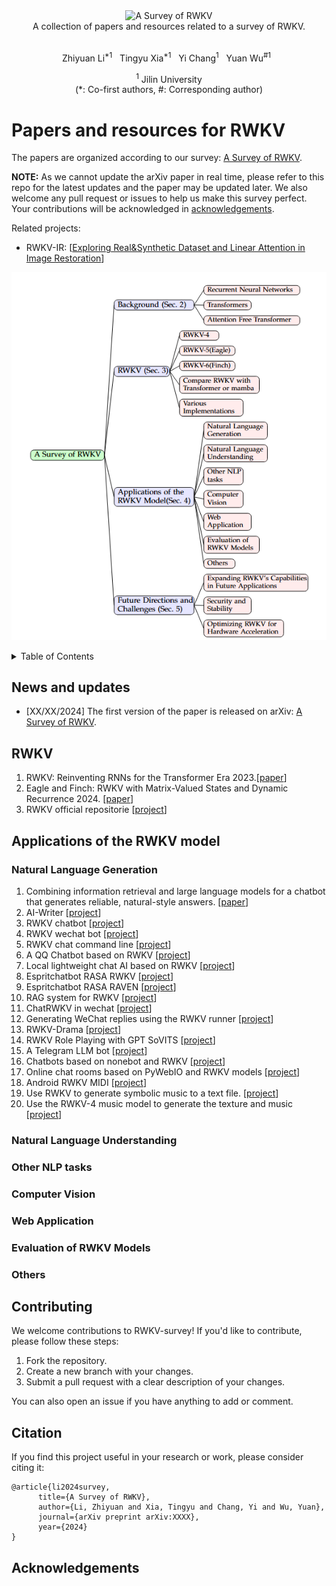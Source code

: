 <div align="center">
  <img src="imgs/logo-rwkv.png" alt="A Survey of RWKV" width="500"><br>
  A collection of papers and resources related to a survey of RWKV.
</div>
<br>
 
<p align="center">
  Zhiyuan Li<sup>*1</sup>&nbsp&nbsp
  Tingyu Xia<sup>*1</sup>&nbsp&nbsp
  Yi Chang<sup>1</sup>&nbsp&nbsp
  Yuan Wu<sup>#1</sup>&nbsp&nbsp
</p>  
<p align="center">
<sup>1</sup> Jilin University<br>
(*: Co-first authors, #: Corresponding author)
</p>

# Papers and resources for RWKV

The papers are organized according to our survey: [A Survey of RWKV](). 

**NOTE:** As we cannot update the arXiv paper in real time, please refer to this repo for the latest updates and the paper may be updated later. We also welcome any pull request or issues to help us make this survey perfect. Your contributions will be acknowledged in <a href="#acknowledgements">acknowledgements</a>.

Related projects:
- RWKV-IR: [[Exploring Real&Synthetic Dataset and Linear Attention in Image Restoration](https://arxiv.org/abs/2412.03814)]

![](imgs/framework_new.png)

<details>
  <summary>Table of Contents</summary>
  <ol>
    <li><a href="#news-and-updates">News and Updates</a></li>
    <li><a href="#RWKV">RWKV</a></li>
    <li>
      <a href="#applications">Applications of the RWKV model</a>
      <ul>
        <li><a href="#nlg">Natural Language Generation</a></li>
        <li><a href="#nlu">Natural Language Understanding</a></li>
        <li><a href="#other-nlp-tasks">Other NLP tasks</a></li>
        <li><a href="#cv">Computer Vision</a></li>
        <li><a href="#web-application">Web Application</a></li>
        <li><a href="#evaluation">Evaluation of RWKV Models</a></li>
        <li><a href="#others">Others</a></li>
      </ul>
    </li>
    <li><a href="#Contributing">Contributing</a></li>
    <li><a href="#citation">Citation</a></li>
    <li><a href="#acknowledgements">Acknowledgments</a></li>
  </ol>
</details>

## News and updates

- [XX/XX/2024] The first version of the paper is released on arXiv: [A Survey of RWKV]().

## RWKV

1. RWKV: Reinventing RNNs for the Transformer Era 2023.[[paper](https://arxiv.org/abs/2305.13048)]
2. Eagle and Finch: RWKV with Matrix-Valued States and Dynamic Recurrence 2024. [[paper](https://arxiv.org/abs/2404.05892)]
3. RWKV official repositorie [[project](https://github.com/BlinkDL/RWKV-LM)]

## Applications of the RWKV model
### Natural Language Generation

1. Combining information retrieval and large language models for a chatbot that generates reliable, natural-style answers. [[paper](https://ceur-ws.org/Vol-3630/LWDA2023-paper27.pdf)]
2. AI-Writer [[project](https://github.com/BlinkDL/AI-Writer)]
3. RWKV chatbot [[project](https://github.com/harrisonvanderbyl/rwkv_chatbot)]
4. RWKV wechat bot [[project](https://github.com/averyyan/RWKV-wechat-bot)]
5. RWKV chat command line [[project](https://github.com/az13js/rwkv_chat_command_line)]
6. A QQ Chatbot based on RWKV [[project](https://github.com/cryscan/eloise)]
7. Local lightweight chat AI based on RWKV [[project](https://github.com/bilibini/Meow-AI)]
8. Espritchatbot RASA RWKV [[project](https://github.com/kimou6055/Espritchatbot-RASA-RWKV)]
9. Espritchatbot RASA RAVEN [[project](https://github.com/karim-aloulou/Espitchatbot-RASA-RAVEN)]
10. RAG system for RWKV [[project](https://github.com/AIIRWKV/RWKV-RAG)]
11. ChatRWKV in wechat [[project](https://github.com/MrTom34/ChatRWKV-in-wechat-Version-1)]
12. Generating WeChat replies using the RWKV runner [[project](https://github.com/LeoLin4258/Infofusion)]
13. RWKV-Drama [[project](https://github.com/ms-KuroNeko/RWKV-Drama)]
14. RWKV Role Playing with GPT SoVITS [[project](https://github.com/v3ucn/RWKV_Role_Playing_with_GPT-SoVITS)]
15. A Telegram LLM bot [[project](https://github.com/spion/notgpt)]
16. Chatbots based on nonebot and RWKV [[project](https://github.com/123summertime/ykkz)]
17. Online chat rooms based on PyWebIO and RWKV models [[project](https://github.com/No-22-Github/Easy_RWKV_webui)]
18. Android RWKV MIDI [[project](https://github.com/ZTMIDGO/Android-RWKV-MIDI)]
19. Use RWKV to generate symbolic music to a text file. [[project](https://github.com/patchbanks/RWKV-v4-MIDI)]
20. Use the RWKV-4 music model to generate the texture and music [[project](https://github.com/agreene5/Procedural-Purgatory)]

### Natural Language Understanding

### Other NLP tasks

### Computer Vision

### Web Application

### Evaluation of RWKV Models

### Others


## Contributing

We welcome contributions to RWKV-survey! If you'd like to contribute, please follow these steps:

1. Fork the repository.
2. Create a new branch with your changes.
3. Submit a pull request with a clear description of your changes.

You can also open an issue if you have anything to add or comment.

## Citation

If you find this project useful in your research or work, please consider citing it:
```
@article{li2024survey,
      title={A Survey of RWKV}, 
      author={Li, Zhiyuan and Xia, Tingyu and Chang, Yi and Wu, Yuan},
      journal={arXiv preprint arXiv:XXXX},
      year={2024}
}
```

## Acknowledgements
